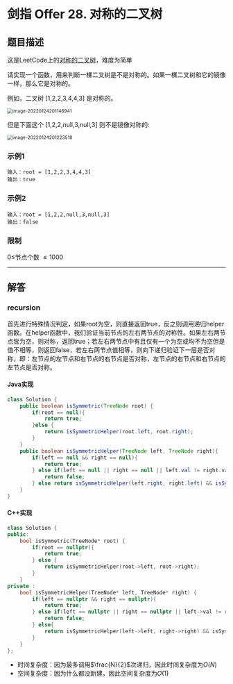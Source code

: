 # 剑指 Offer 28. 对称的二叉树

## 题目描述

这是LeetCode上的[对称的二叉树](https://leetcode-cn.com/problems/dui-cheng-de-er-cha-shu-lcof/)，难度为简单

请实现一个函数，用来判断一棵二叉树是不是对称的。如果一棵二叉树和它的镜像一样，那么它是对称的。

例如，二叉树 [1,2,2,3,4,4,3] 是对称的。

<img src="C:\Users\86198\Desktop\LeetCode_solutions\problems\images\image-20220124201146941.png" alt="image-20220124201146941" style="zoom:75%;" />

但是下面这个 [1,2,2,null,3,null,3] 则不是镜像对称的:

<img src="C:\Users\86198\Desktop\LeetCode_solutions\problems\images\image-20220124201223518.png" alt="image-20220124201223518" style="zoom:75%;" />

### 示例1

```
输入：root = [1,2,2,3,4,4,3]
输出：true
```

### 示例2

```
输入：root = [1,2,2,null,3,null,3]
输出：false
```

### 限制

$0\leq$节点个数 $\leq1000$​

***

## 解答

### recursion

首先进行特殊情况判定，如果root为空，则直接返回true，反之则调用递归helper函数。在helper函数中，我们验证当前节点的左右两节点的对称性。如果左右两节点皆为空，则对称，返回true；若左右两节点中有且仅有一个为空或均不为空但是值不相等，则返回false，若左右两节点值相等，则向下递归验证下一层是否对称，即：左节点的左节点和右节点的右节点是否对称，左节点的右节点和右节点的左节点是否对称。

#### Java实现

```java
class Solution {
    public boolean isSymmetric(TreeNode root) {
        if(root == null){
            return true;
        }else {
            return isSymmetricHelper(root.left, root.right);
        }
    }
    public boolean isSymmetricHelper(TreeNode left, TreeNode right){
        if(left == null && right == null){
            return true;
        } else if(left == null || right == null || left.val != right.val){
            return false;
        } else return isSymmetricHelper(left.right, right.left) && isSymmetricHelper(left.left, right.right);
    }
}
```

#### C++实现

```c++
class Solution {
public:
    bool isSymmetric(TreeNode* root) {
        if(root == nullptr){
            return true;
        } else {
            return isSymmetricHelper(root->left, root->right);
        }
    }
private :
    bool isSymmetricHelper(TreeNode* left, TreeNode* right) {
        if(left == nullptr && right == nullptr){
            return true;
        } else if(left == nullptr || right == nullptr || left->val != right->val){
            return false;
        } else{
            return isSymmetricHelper(left->left, right->right) && isSymmetricHelper(left->right, right->left);
        }
    }
};
```

* 时间复杂度：因为最多调用$\frac{N}{2}$次递归，因此时间复杂度为$O(N)$
* 空间复杂度：因为什么都没新建，因此空间复杂度为$O(1)$